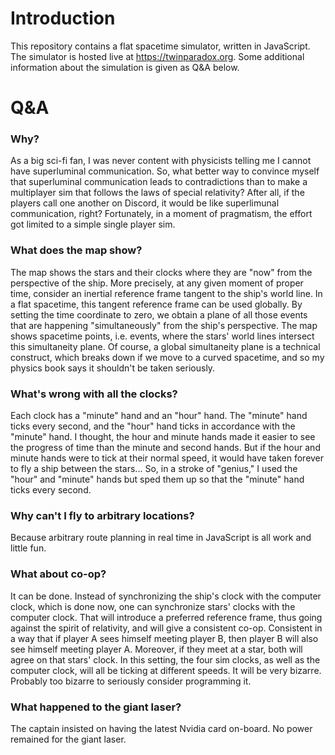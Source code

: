 # Introduction

This repository contains a flat spacetime simulator, written in JavaScript. The simulator is hosted live at <https://twinparadox.org>. Some additional information about the simulation is given as Q&A below.

# Q&A

### Why?

As a big sci-fi fan, I was never content with physicists telling me I cannot have superluminal communication. So, what better way to convince myself that superluminal communication leads to contradictions than to make a multiplayer sim that follows the laws of special relativity? After all, if the players call one another on Discord, it would be like superlimunal communication, right? Fortunately, in a moment of pragmatism, the effort got limited to a simple single player sim.

### What does the map show?

The map shows the stars and their clocks where they are "now" from the perspective of the ship. More precisely, at any given moment of proper time, consider an inertial reference frame tangent to the ship's world line. In a flat spacetime, this tangent reference frame can be used globally. By setting the time coordinate to zero, we obtain a plane of all those events that are happening "simultaneously" from the ship's perspective. The map shows spacetime points, i.e. events, where the stars' world lines intersect this simultaneity plane. Of course, a global simultaneity plane is a technical construct, which breaks down if we move to a curved spacetime, and so my physics book says it shouldn't be taken seriously.

### What's wrong with all the clocks?

Each clock has a "minute" hand and an "hour" hand. The "minute" hand ticks every second, and the "hour" hand ticks in accordance with the "minute" hand. I thought, the hour and minute hands made it easier to see the progress of time than the minute and second hands. But if the hour and minute hands were to tick at their normal speed, it would have taken forever to fly a ship between the stars... So, in a stroke of "genius," I used the "hour" and "minute" hands but sped them up so that the "minute" hand ticks every second.

### Why can't I fly to arbitrary locations?

Because arbitrary route planning in real time in JavaScript is all work and little fun.

### What about co-op?

It can be done. Instead of synchronizing the ship's clock with the computer clock, which is done now, one can synchronize stars' clocks with the computer clock. That will introduce a preferred reference frame, thus going against the spirit of relativity, and will give a consistent co-op. Consistent in a way that if player A sees himself meeting player B, then player B will also see himself meeting player A. Moreover, if they meet at a star, both will agree on that stars' clock. In this setting, the four sim clocks, as well as the computer clock, will all be ticking at different speeds. It will be very bizarre. Probably too bizarre to seriously consider programming it.

### What happened to the giant laser?

The captain insisted on having the latest Nvidia card on-board. No power remained for the giant laser.
